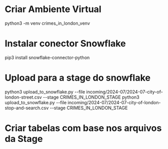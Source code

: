 # Criar Ambiente Virtual

python3 -m venv crimes_in_london_venv

# Instalar conector Snowflake

pip3 install snowflake-connector-python

# Upload para a stage do snowflake

python3 upload_to_snowflake.py --file incoming/2024-07/2024-07-city-of-london-street.csv --stage CRIMES_IN_LONDON_STAGE
python3 upload_to_snowflake.py --file incoming/2024-07/2024-07-city-of-london-stop-and-search.csv --stage CRIMES_IN_LONDON_STAGE

# Criar tabelas com base nos arquivos da Stage

